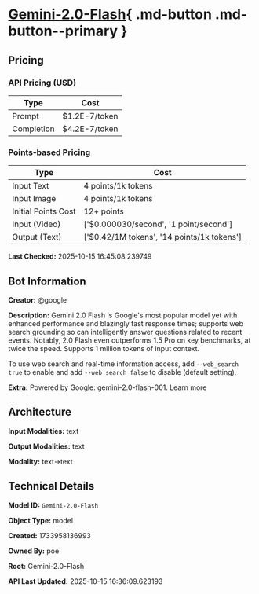 # [Gemini-2.0-Flash](https://poe.com/Gemini-2.0-Flash){ .md-button .md-button--primary }

## Pricing

### API Pricing (USD)

| Type | Cost |
|------|------|
| Prompt | $1.2E-7/token |
| Completion | $4.2E-7/token |

### Points-based Pricing

| Type | Cost |
|------|------|
| Input Text | 4 points/1k tokens |
| Input Image | 4 points/1k tokens |
| Initial Points Cost | 12+ points |
| Input (Video) | ['$0.000030/second', '1 point/second'] |
| Output (Text) | ['$0.42/1M tokens', '14 points/1k tokens'] |

**Last Checked:** 2025-10-15 16:45:08.239749


## Bot Information

**Creator:** @google

**Description:** Gemini 2.0 Flash is Google's most popular model yet with enhanced performance and blazingly fast response times; supports web search grounding so can intelligently answer questions related to recent events. Notably, 2.0 Flash even outperforms 1.5 Pro on key benchmarks, at twice the speed. Supports 1 million tokens of input context.

To use web search and real-time information access, add `--web_search true` to enable and add `--web_search false` to disable (default setting).

**Extra:** Powered by Google: gemini-2.0-flash-001. Learn more


## Architecture

**Input Modalities:** text

**Output Modalities:** text

**Modality:** text->text


## Technical Details

**Model ID:** `Gemini-2.0-Flash`

**Object Type:** model

**Created:** 1733958136993

**Owned By:** poe

**Root:** Gemini-2.0-Flash

**API Last Updated:** 2025-10-15 16:36:09.623193
